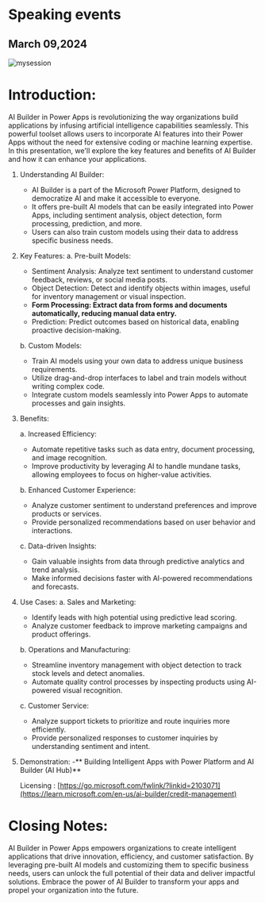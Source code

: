 # Speaking events


March 09,2024
--------------
![mysession](https://github.com/codedevvenkat/Speaking/assets/68611408/46329608-1853-4172-bf5d-dd50e3c32638)



# Introduction:
AI Builder in Power Apps is revolutionizing the way organizations build applications by infusing artificial intelligence capabilities seamlessly. This powerful toolset allows users to incorporate AI features into their Power Apps without the need for extensive coding or machine learning expertise. In this presentation, we'll explore the key features and benefits of AI Builder and how it can enhance your applications.

1. Understanding AI Builder:
   - AI Builder is a part of the Microsoft Power Platform, designed to democratize AI and make it accessible to everyone.
   - It offers pre-built AI models that can be easily integrated into Power Apps, including sentiment analysis, object detection, form processing, prediction, and more.
   - Users can also train custom models using their data to address specific business needs.

2. Key Features:
   a. Pre-built Models:
      - Sentiment Analysis: Analyze text sentiment to understand customer feedback, reviews, or social media posts.
      - Object Detection: Detect and identify objects within images, useful for inventory management or visual inspection.
      - **Form Processing: Extract data from forms and documents automatically, reducing manual data entry.**
      - Prediction: Predict outcomes based on historical data, enabling proactive decision-making.

   b. Custom Models:
      - Train AI models using your own data to address unique business requirements.
      - Utilize drag-and-drop interfaces to label and train models without writing complex code.
      - Integrate custom models seamlessly into Power Apps to automate processes and gain insights.

3. Benefits:

   
   a. Increased Efficiency:
      - Automate repetitive tasks such as data entry, document processing, and image recognition.
      - Improve productivity by leveraging AI to handle mundane tasks, allowing employees to focus on higher-value activities.

   b. Enhanced Customer Experience:
      - Analyze customer sentiment to understand preferences and improve products or services.
      - Provide personalized recommendations based on user behavior and interactions.

   c. Data-driven Insights:
      - Gain valuable insights from data through predictive analytics and trend analysis.
      - Make informed decisions faster with AI-powered recommendations and forecasts.

5. Use Cases:
   a. Sales and Marketing:
      - Identify leads with high potential using predictive lead scoring.
      - Analyze customer feedback to improve marketing campaigns and product offerings.

   b. Operations and Manufacturing:
      - Streamline inventory management with object detection to track stock levels and detect anomalies.
      - Automate quality control processes by inspecting products using AI-powered visual recognition.

   c. Customer Service:
      - Analyze support tickets to prioritize and route inquiries more efficiently.
      - Provide personalized responses to customer inquiries by understanding sentiment and intent.

6. Demonstration:
   -** Building Intelligent Apps with Power Platform and AI Builder (AI Hub)**

   Licensing : [https://go.microsoft.com/fwlink/?linkid=2103071](https://learn.microsoft.com/en-us/ai-builder/credit-management)

# Closing Notes:
AI Builder in Power Apps empowers organizations to create intelligent applications that drive innovation, efficiency, and customer satisfaction. By leveraging pre-built AI models and customizing them to specific business needs, users can unlock the full potential of their data and deliver impactful solutions. Embrace the power of AI Builder to transform your apps and propel your organization into the future.
